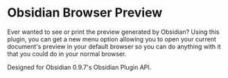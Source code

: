 # Obsidian Browser Preview

Ever wanted to see or print the preview generated by Obsidian? Using this plugin, you can get a new menu option allowing you to open your current document's preview in your default browser so you can do anything with it that you could do in your normal browser.

Designed for Obsidian 0.9.7's Obsidian Plugin API.
